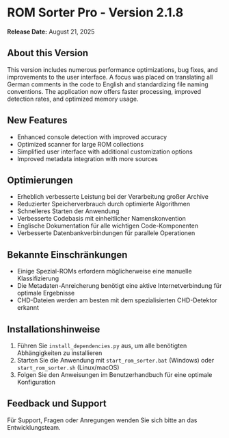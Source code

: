 # ROM Sorter Pro - Version 2.1.8

**Release Date:** August 21, 2025

## About this Version

This version includes numerous performance optimizations, bug fixes, and improvements to the user interface. A focus was placed on translating all German comments in the code to English and standardizing file naming conventions. The application now offers faster processing, improved detection rates, and optimized memory usage.

## New Features

- Enhanced console detection with improved accuracy
- Optimized scanner for large ROM collections
- Simplified user interface with additional customization options
- Improved metadata integration with more sources

## Optimierungen

- Erheblich verbesserte Leistung bei der Verarbeitung großer Archive
- Reduzierter Speicherverbrauch durch optimierte Algorithmen
- Schnelleres Starten der Anwendung
- Verbesserte Codebasis mit einheitlicher Namenskonvention
- Englische Dokumentation für alle wichtigen Code-Komponenten
- Verbesserte Datenbankverbindungen für parallele Operationen

## Bekannte Einschränkungen

- Einige Spezial-ROMs erfordern möglicherweise eine manuelle Klassifizierung
- Die Metadaten-Anreicherung benötigt eine aktive Internetverbindung für optimale Ergebnisse
- CHD-Dateien werden am besten mit dem spezialisierten CHD-Detektor erkannt

## Installationshinweise

1. Führen Sie `install_dependencies.py` aus, um alle benötigten Abhängigkeiten zu installieren
2. Starten Sie die Anwendung mit `start_rom_sorter.bat` (Windows) oder `start_rom_sorter.sh` (Linux/macOS)
3. Folgen Sie den Anweisungen im Benutzerhandbuch für eine optimale Konfiguration

## Feedback und Support

Für Support, Fragen oder Anregungen wenden Sie sich bitte an das Entwicklungsteam.
